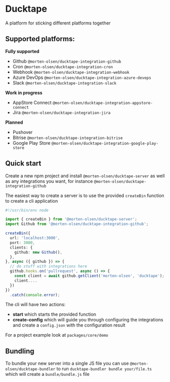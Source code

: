 # Ducktape

A platform for sticking different platforms together

## Supported platforms:

**Fully supported**
* Github `@morten-olsen/ducktape-integration-github`
* Cron `@morten-olsen/ducktape-integration-cron`
* Webhook `@morten-olsen/ducktape-integration-webhook`
* Azure DevOps `@morten-olsen/ducktape-integration-azure-devops`
* Slack `@morten-olsen/ducktape-integration-slack`

**Work in progress**
* AppStore Connect `@morten-olsen/ducktape-integration-appstore-connect`
* Jira `@morten-olsen/ducktape-integration-jira`

**Planned**
* Pushover
* Bitrise `@morten-olsen/ducktape-integration-bitrise`
* Google Play Store `@morten-olsen/ducktape-integration-google-play-store`


## Quick start

Create a new npm project and install `@morten-olsen/ducktape-server` as well as any integrations you want, for instance `@morten-olsen/ducktape-integration-github`

The easiest way to create a server is to use the provided `createBin` function to create a cli application

```typescript
#!/usr/bin/env node

import { createBin } from '@morten-olsen/ducktape-server';
import Github from '@morten-olsen/ducktape-integration-github';

createBin({
  url: 'localhost:3000',
  port: 3000,
  clients: {
    github: new Github(),
  },
}, async ({ github }) => {
  // do stuff with integrations here
  github.hooks.on('pullrequest', async () => {
    const client = await github.getClient('morten-olsen', 'ducktape');
    client....
  })
})
  .catch(console.error);
```

The cli will have two actions:

* **start** which starts the provided function
* **create-config** which will guide you through configuring the integrations and create a `config.json` with the configuration result

For a project example look at `packages/core/demo`

## Bundling

To bundle your new server into a single JS file you can use `@morten-olsen/ducktape-bundler` to run `ducktape-bundler bundle your/file.ts` which will create a `bundle/bundle.js` file